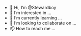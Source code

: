 - 👋 Hi, I’m @Stewardboy
- 👀 I’m interested in ...
- 🌱 I’m currently learning ...
- 💞️ I’m looking to collaborate on ...
- 📫 How to reach me ...

<!---
Stewardboy/Stewardboy is a ✨ special ✨ repository because its `README.md` (this file) appears on your GitHub profile.
You can click the Preview link to take a look at your changes.
--->
